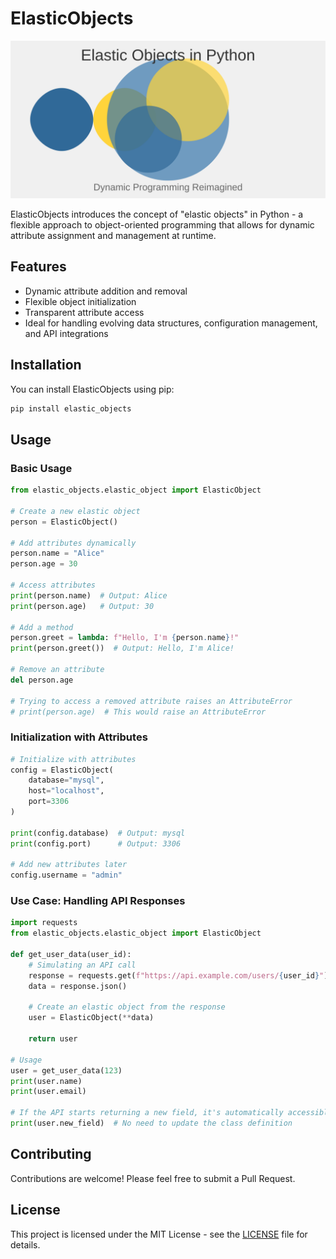 # ElasticObjects

![alt text](./liquid-objects-cover.svg "Elastic Objects")

ElasticObjects introduces the concept of "elastic objects" in Python - a flexible approach to object-oriented programming that allows for dynamic attribute assignment and management at runtime.

## Features

- Dynamic attribute addition and removal
- Flexible object initialization
- Transparent attribute access
- Ideal for handling evolving data structures, configuration management, and API integrations

## Installation

You can install ElasticObjects using pip:

```bash
pip install elastic_objects
```

## Usage

### Basic Usage

```python
from elastic_objects.elastic_object import ElasticObject

# Create a new elastic object
person = ElasticObject()

# Add attributes dynamically
person.name = "Alice"
person.age = 30

# Access attributes
print(person.name)  # Output: Alice
print(person.age)   # Output: 30

# Add a method
person.greet = lambda: f"Hello, I'm {person.name}!"
print(person.greet())  # Output: Hello, I'm Alice!

# Remove an attribute
del person.age

# Trying to access a removed attribute raises an AttributeError
# print(person.age)  # This would raise an AttributeError
```

### Initialization with Attributes

```python
# Initialize with attributes
config = ElasticObject(
    database="mysql",
    host="localhost",
    port=3306
)

print(config.database)  # Output: mysql
print(config.port)      # Output: 3306

# Add new attributes later
config.username = "admin"
```

### Use Case: Handling API Responses

```python
import requests
from elastic_objects.elastic_object import ElasticObject

def get_user_data(user_id):
    # Simulating an API call
    response = requests.get(f"https://api.example.com/users/{user_id}")
    data = response.json()
    
    # Create an elastic object from the response
    user = ElasticObject(**data)
    
    return user

# Usage
user = get_user_data(123)
print(user.name)
print(user.email)

# If the API starts returning a new field, it's automatically accessible
print(user.new_field)  # No need to update the class definition
```

## Contributing

Contributions are welcome! Please feel free to submit a Pull Request.

## License

This project is licensed under the MIT License - see the [LICENSE](LICENSE) file for details.